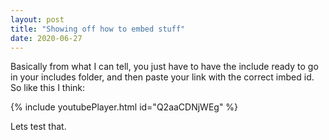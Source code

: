 ```yaml
---
layout: post
title: "Showing off how to embed stuff"
date: 2020-06-27
---
```


Basically from what I can tell, you just have to have the include ready to go in your includes folder, and then paste your link with the correct imbed id. So like this I think:

{% include youtubePlayer.html id="Q2aaCDNjWEg" %}

Lets test that.